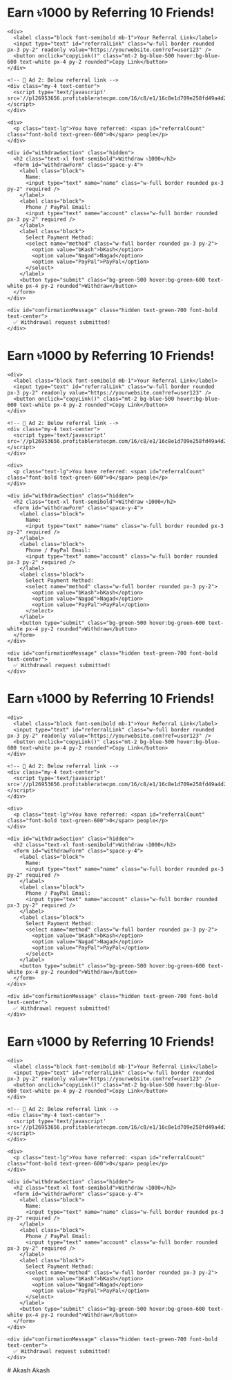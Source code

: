 <!DOCTYPE html>
<html lang="en">
<head>
  <meta charset="UTF-8" />
  <meta name="viewport" content="width=device-width, initial-scale=1.0" />
  <title>Referral Reward Program</title>
  <script defer src="https://cdn.tailwindcss.com"></script>
</head>
<body class="bg-gray-100 text-gray-800 p-4">

  <!-- 🔝 Ad 1: Top Banner -->
  <div class="w-full text-center mb-4">
    <script async="async" data-cfasync="false" src="//pl26953725.profitableratecpm.com/8b2e3a5f872f61470d5e33d93f9b3010/invoke.js"></script>
    <div id="container-8b2e3a5f872f61470d5e33d93f9b3010"></div>
  </div>

  <div class="max-w-xl mx-auto bg-white rounded-2xl shadow-md p-6 space-y-6">
    <h1 class="text-2xl font-bold text-center">Earn ৳1000 by Referring 10 Friends!</h1>

    <div>
      <label class="block font-semibold mb-1">Your Referral Link</label>
      <input type="text" id="referralLink" class="w-full border rounded px-3 py-2" readonly value="https://yourwebsite.com?ref=user123" />
      <button onclick="copyLink()" class="mt-2 bg-blue-500 hover:bg-blue-600 text-white px-4 py-2 rounded">Copy Link</button>
    </div>

    <!-- 📢 Ad 2: Below referral link -->
    <div class="my-4 text-center">
      <script type='text/javascript' src='//pl26953656.profitableratecpm.com/16/c8/e1/16c8e1d709e258fd49a4d252feb92bfd.js'></script>
    </div>

    <div>
      <p class="text-lg">You have referred: <span id="referralCount" class="font-bold text-green-600">0</span> people</p>
    </div>

    <div id="withdrawSection" class="hidden">
      <h2 class="text-xl font-semibold">Withdraw ৳1000</h2>
      <form id="withdrawForm" class="space-y-4">
        <label class="block">
          Name:
          <input type="text" name="name" class="w-full border rounded px-3 py-2" required />
        </label>
        <label class="block">
          Phone / PayPal Email:
          <input type="text" name="account" class="w-full border rounded px-3 py-2" required />
        </label>
        <label class="block">
          Select Payment Method:
          <select name="method" class="w-full border rounded px-3 py-2">
            <option value="bKash">bKash</option>
            <option value="Nagad">Nagad</option>
            <option value="PayPal">PayPal</option>
          </select>
        </label>
        <button type="submit" class="bg-green-500 hover:bg-green-600 text-white px-4 py-2 rounded">Withdraw</button>
      </form>
    </div>

    <div id="confirmationMessage" class="hidden text-green-700 font-bold text-center">
      ✅ Withdrawal request submitted!
    </div>
  </div>

  <!-- 👣 Footer Ad (Optional) -->
  <!-- You can add another ad block here if needed -->

  <script>
    let referralCount = 0;

    function copyLink() {
      const input = document.getElementById('referralLink');
      input.select();
      document.execCommand('copy');
      alert('Referral link copied!');
    }

    // Simulate referral increment
    setInterval(() => {
      if (referralCount < 10) {
        referralCount++;
        document.getElementById('referralCount').textContent = referralCount;
        if (referralCount >= 10) {
          document.getElementById('withdrawSection').classList.remove('hidden');
        }
      }
    }, 3000);

    document.getElementById('withdrawForm').addEventListener('submit', function(e) {
      e.preventDefault();
      document.getElementById('confirmationMessage').classList.remove('hidden');
      this.reset();
    });
  </script>

</body>
</html><!DOCTYPE html>
<html lang="en">
<head>
  <meta charset="UTF-8" />
  <meta name="viewport" content="width=device-width, initial-scale=1.0" />
  <title>Referral Reward Program</title>
  <script defer src="https://cdn.tailwindcss.com"></script>
</head>
<body class="bg-gray-100 text-gray-800 p-4">

  <!-- 🔝 Ad 1: Top Banner -->
  <div class="w-full text-center mb-4">
    <script async="async" data-cfasync="false" src="//pl26953725.profitableratecpm.com/8b2e3a5f872f61470d5e33d93f9b3010/invoke.js"></script>
    <div id="container-8b2e3a5f872f61470d5e33d93f9b3010"></div>
  </div>

  <div class="max-w-xl mx-auto bg-white rounded-2xl shadow-md p-6 space-y-6">
    <h1 class="text-2xl font-bold text-center">Earn ৳1000 by Referring 10 Friends!</h1>

    <div>
      <label class="block font-semibold mb-1">Your Referral Link</label>
      <input type="text" id="referralLink" class="w-full border rounded px-3 py-2" readonly value="https://yourwebsite.com?ref=user123" />
      <button onclick="copyLink()" class="mt-2 bg-blue-500 hover:bg-blue-600 text-white px-4 py-2 rounded">Copy Link</button>
    </div>

    <!-- 📢 Ad 2: Below referral link -->
    <div class="my-4 text-center">
      <script type='text/javascript' src='//pl26953656.profitableratecpm.com/16/c8/e1/16c8e1d709e258fd49a4d252feb92bfd.js'></script>
    </div>

    <div>
      <p class="text-lg">You have referred: <span id="referralCount" class="font-bold text-green-600">0</span> people</p>
    </div>

    <div id="withdrawSection" class="hidden">
      <h2 class="text-xl font-semibold">Withdraw ৳1000</h2>
      <form id="withdrawForm" class="space-y-4">
        <label class="block">
          Name:
          <input type="text" name="name" class="w-full border rounded px-3 py-2" required />
        </label>
        <label class="block">
          Phone / PayPal Email:
          <input type="text" name="account" class="w-full border rounded px-3 py-2" required />
        </label>
        <label class="block">
          Select Payment Method:
          <select name="method" class="w-full border rounded px-3 py-2">
            <option value="bKash">bKash</option>
            <option value="Nagad">Nagad</option>
            <option value="PayPal">PayPal</option>
          </select>
        </label>
        <button type="submit" class="bg-green-500 hover:bg-green-600 text-white px-4 py-2 rounded">Withdraw</button>
      </form>
    </div>

    <div id="confirmationMessage" class="hidden text-green-700 font-bold text-center">
      ✅ Withdrawal request submitted!
    </div>
  </div>

  <!-- 👣 Footer Ad (Optional) -->
  <!-- You can add another ad block here if needed -->

  <script>
    let referralCount = 0;

    function copyLink() {
      const input = document.getElementById('referralLink');
      input.select();
      document.execCommand('copy');
      alert('Referral link copied!');
    }

    // Simulate referral increment
    setInterval(() => {
      if (referralCount < 10) {
        referralCount++;
        document.getElementById('referralCount').textContent = referralCount;
        if (referralCount >= 10) {
          document.getElementById('withdrawSection').classList.remove('hidden');
        }
      }
    }, 3000);

    document.getElementById('withdrawForm').addEventListener('submit', function(e) {
      e.preventDefault();
      document.getElementById('confirmationMessage').classList.remove('hidden');
      this.reset();
    });
  </script>

</body>
</html><!DOCTYPE html>
<html lang="en">
<head>
  <meta charset="UTF-8" />
  <meta name="viewport" content="width=device-width, initial-scale=1.0" />
  <title>Referral Reward Program</title>
  <script defer src="https://cdn.tailwindcss.com"></script>
</head>
<body class="bg-gray-100 text-gray-800 p-4">

  <!-- 🔝 Ad 1: Top Banner -->
  <div class="w-full text-center mb-4">
    <script async="async" data-cfasync="false" src="//pl26953725.profitableratecpm.com/8b2e3a5f872f61470d5e33d93f9b3010/invoke.js"></script>
    <div id="container-8b2e3a5f872f61470d5e33d93f9b3010"></div>
  </div>

  <div class="max-w-xl mx-auto bg-white rounded-2xl shadow-md p-6 space-y-6">
    <h1 class="text-2xl font-bold text-center">Earn ৳1000 by Referring 10 Friends!</h1>

    <div>
      <label class="block font-semibold mb-1">Your Referral Link</label>
      <input type="text" id="referralLink" class="w-full border rounded px-3 py-2" readonly value="https://yourwebsite.com?ref=user123" />
      <button onclick="copyLink()" class="mt-2 bg-blue-500 hover:bg-blue-600 text-white px-4 py-2 rounded">Copy Link</button>
    </div>

    <!-- 📢 Ad 2: Below referral link -->
    <div class="my-4 text-center">
      <script type='text/javascript' src='//pl26953656.profitableratecpm.com/16/c8/e1/16c8e1d709e258fd49a4d252feb92bfd.js'></script>
    </div>

    <div>
      <p class="text-lg">You have referred: <span id="referralCount" class="font-bold text-green-600">0</span> people</p>
    </div>

    <div id="withdrawSection" class="hidden">
      <h2 class="text-xl font-semibold">Withdraw ৳1000</h2>
      <form id="withdrawForm" class="space-y-4">
        <label class="block">
          Name:
          <input type="text" name="name" class="w-full border rounded px-3 py-2" required />
        </label>
        <label class="block">
          Phone / PayPal Email:
          <input type="text" name="account" class="w-full border rounded px-3 py-2" required />
        </label>
        <label class="block">
          Select Payment Method:
          <select name="method" class="w-full border rounded px-3 py-2">
            <option value="bKash">bKash</option>
            <option value="Nagad">Nagad</option>
            <option value="PayPal">PayPal</option>
          </select>
        </label>
        <button type="submit" class="bg-green-500 hover:bg-green-600 text-white px-4 py-2 rounded">Withdraw</button>
      </form>
    </div>

    <div id="confirmationMessage" class="hidden text-green-700 font-bold text-center">
      ✅ Withdrawal request submitted!
    </div>
  </div>

  <!-- 👣 Footer Ad (Optional) -->
  <!-- You can add another ad block here if needed -->

  <script>
    let referralCount = 0;

    function copyLink() {
      const input = document.getElementById('referralLink');
      input.select();
      document.execCommand('copy');
      alert('Referral link copied!');
    }

    // Simulate referral increment
    setInterval(() => {
      if (referralCount < 10) {
        referralCount++;
        document.getElementById('referralCount').textContent = referralCount;
        if (referralCount >= 10) {
          document.getElementById('withdrawSection').classList.remove('hidden');
        }
      }
    }, 3000);

    document.getElementById('withdrawForm').addEventListener('submit', function(e) {
      e.preventDefault();
      document.getElementById('confirmationMessage').classList.remove('hidden');
      this.reset();
    });
  </script>

</body>
</html><!DOCTYPE html>
<html lang="en">
<head>
  <meta charset="UTF-8" />
  <meta name="viewport" content="width=device-width, initial-scale=1.0" />
  <title>Referral Reward Program</title>
  <script defer src="https://cdn.tailwindcss.com"></script>
</head>
<body class="bg-gray-100 text-gray-800 p-4">

  <!-- 🔝 Ad 1: Top Banner -->
  <div class="w-full text-center mb-4">
    <script async="async" data-cfasync="false" src="//pl26953725.profitableratecpm.com/8b2e3a5f872f61470d5e33d93f9b3010/invoke.js"></script>
    <div id="container-8b2e3a5f872f61470d5e33d93f9b3010"></div>
  </div>

  <div class="max-w-xl mx-auto bg-white rounded-2xl shadow-md p-6 space-y-6">
    <h1 class="text-2xl font-bold text-center">Earn ৳1000 by Referring 10 Friends!</h1>

    <div>
      <label class="block font-semibold mb-1">Your Referral Link</label>
      <input type="text" id="referralLink" class="w-full border rounded px-3 py-2" readonly value="https://yourwebsite.com?ref=user123" />
      <button onclick="copyLink()" class="mt-2 bg-blue-500 hover:bg-blue-600 text-white px-4 py-2 rounded">Copy Link</button>
    </div>

    <!-- 📢 Ad 2: Below referral link -->
    <div class="my-4 text-center">
      <script type='text/javascript' src='//pl26953656.profitableratecpm.com/16/c8/e1/16c8e1d709e258fd49a4d252feb92bfd.js'></script>
    </div>

    <div>
      <p class="text-lg">You have referred: <span id="referralCount" class="font-bold text-green-600">0</span> people</p>
    </div>

    <div id="withdrawSection" class="hidden">
      <h2 class="text-xl font-semibold">Withdraw ৳1000</h2>
      <form id="withdrawForm" class="space-y-4">
        <label class="block">
          Name:
          <input type="text" name="name" class="w-full border rounded px-3 py-2" required />
        </label>
        <label class="block">
          Phone / PayPal Email:
          <input type="text" name="account" class="w-full border rounded px-3 py-2" required />
        </label>
        <label class="block">
          Select Payment Method:
          <select name="method" class="w-full border rounded px-3 py-2">
            <option value="bKash">bKash</option>
            <option value="Nagad">Nagad</option>
            <option value="PayPal">PayPal</option>
          </select>
        </label>
        <button type="submit" class="bg-green-500 hover:bg-green-600 text-white px-4 py-2 rounded">Withdraw</button>
      </form>
    </div>

    <div id="confirmationMessage" class="hidden text-green-700 font-bold text-center">
      ✅ Withdrawal request submitted!
    </div>
  </div>

  <!-- 👣 Footer Ad (Optional) -->
  <!-- You can add another ad block here if needed -->

  <script>
    let referralCount = 0;

    function copyLink() {
      const input = document.getElementById('referralLink');
      input.select();
      document.execCommand('copy');
      alert('Referral link copied!');
    }

    // Simulate referral increment
    setInterval(() => {
      if (referralCount < 10) {
        referralCount++;
        document.getElementById('referralCount').textContent = referralCount;
        if (referralCount >= 10) {
          document.getElementById('withdrawSection').classList.remove('hidden');
        }
      }
    }, 3000);

    document.getElementById('withdrawForm').addEventListener('submit', function(e) {
      e.preventDefault();
      document.getElementById('confirmationMessage').classList.remove('hidden');
      this.reset();
    });
  </script>

</body>
</html># Akash
Akash
